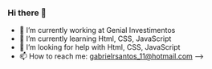 ### Hi there 👋


- 🔭 I’m currently working at Genial Investimentos
- 🌱 I’m currently learning Html, CSS, JavaScript
- 🤔 I’m looking for help with Html, CSS, JavaScript
- 📫 How to reach me: gabrielrsantos_11@hotmail.com
-->
